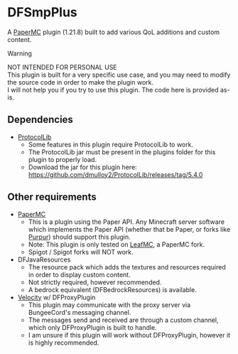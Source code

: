 # DFSmpPlus
A [PaperMC](https://papermc.io/) plugin (1.21.8) built to add various QoL additions and custom content.

> [!WARNING]
> NOT INTENDED FOR PERSONAL USE  
> This plugin is built for a very specific use case, and you may need to modify the source code in order to make the plugin work.  
> I will not help you if you try to use this plugin. The code here is provided as-is.

## Dependencies
- [ProtocolLib](https://github.com/dmulloy2/ProtocolLib)
   - Some features in this plugin require ProtocolLib to work.
   - The ProtocolLib jar must be present in the plugins folder for this plugin to properly load.
   - Download the jar for this plugin here: https://github.com/dmulloy2/ProtocolLib/releases/tag/5.4.0

## Other requirements
- [PaperMC](https://papermc.io/)
   - This is a plugin using the Paper API. Any Minecraft server software which implements the Paper API (whether that be Paper, or forks like [Purpur](https://purpurmc.org/)) should support this plugin.
   - Note: This plugin is only tested on [LeafMC](https://www.leafmc.one/), a PaperMC fork.
   - Spigot / Spigot forks will NOT work.
- DFJavaResources
   - The resource pack which adds the textures and resources required in order to display custom content.
   - Not strictly required, however recommended.
   - A bedrock equivalent (DFBedrockResources) is available.
- [Velocity](https://papermc.io/software/velocity) w/ DFProxyPlugin
   - This plugin may communicate with the proxy server via BungeeCord's messaging channel.
   - The messages send and received are through a custom channel, which only DFProxyPlugin is built to handle.
   - I am unsure if this plugin will work without DFProxyPlugin, however it is highly recommended.